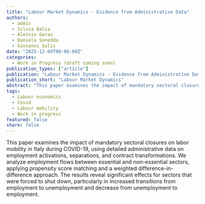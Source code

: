 ```yaml
---
title: "Labour Market Dynamics - Evidence from Administrative Data"
authors:
  - admin
  - Silvia Balia
  - Alessio Garau
  - Daniela Sonedda
  - Giovanni Sulis
date: "2025-12-04T00:00:00Z"
categories:
  - Work in Progress (draft coming soon)
publication_types: ["article"]
publication: "Labour Market Dynamics - Evidence from Administrative Data"
publication_short: "Labour Market Dynamics"
abstract: "This paper examines the impact of mandatory sectoral closures on labor mobility in Italy during COVID-19, using detailed administrative data on employment activations, separations, and contract transformations. We analyze employment flows between essential and non-essential sectors, applying propensity score matching and a weighted difference-in-difference approach. The results reveal significant effects for sectors that were forced to shut down, particularly in increased transitions from employment to unemployment and decrease from unemployment to employment."
tags:
  - Labour economics
  - Covid
  - Labour mobility
  - Work in progress
featured: false
share: false
---
```


This paper examines the impact of mandatory sectoral closures on labor mobility in Italy during COVID-19, using detailed administrative data on employment activations, separations, and contract transformations. We analyze employment flows between essential and non-essential sectors, applying propensity score matching and a weighted difference-in-difference approach. The results reveal significant effects for sectors that were forced to shut down, particularly in increased transitions from employment to unemployment and decrease from unemployment to employment.



